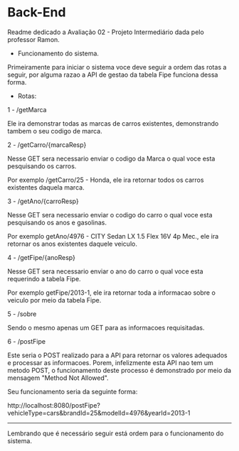 # Back-End
Readme dedicado a Avaliação 02 - Projeto Intermediário dada pelo professor Ramon.

* Funcionamento do sistema.

Primeiramente para iniciar o sistema voce deve seguir a ordem das rotas a seguir, por alguma
razao a API de gestao da tabela Fipe funciona dessa forma.

* Rotas:

1 - /getMarca

Ele ira demonstrar todas as marcas de carros existentes, demonstrando tambem o seu codigo de marca.

2 - /getCarro/{marcaResp}

Nesse GET sera necessario enviar o codigo da Marca o qual voce esta pesquisando os carros.

Por exemplo /getCarro/25 - Honda, ele ira retornar todos os carros existentes daquela marca.

3 - /getAno/{carroResp}

Nesse GET sera necessario enviar o codigo do carro o qual voce esta pesquisando os anos e gasolinas.

Por exemplo getAno/4976 - CITY Sedan LX 1.5 Flex 16V 4p Mec., ele ira retornar os anos existentes
daquele veiculo.

4 - /getFipe/{anoResp}

Nesse GET sera necessario enviar o ano do carro o qual voce esta requerindo a tabela Fipe.

Por exemplo getFipe/2013-1, ele ira retornar toda a informacao sobre o veiculo por meio da tabela Fipe.

5 - /sobre

Sendo o mesmo apenas um GET para as informacoes requisitadas.

6 - /postFipe

Este seria o POST realizado para a API para retornar os valores adequados e processar as informacoes.
Porem, infelizmente esta API nao tem um metodo POST, o funcionamento deste processo é demonstrado por meio da mensagem "Method Not Allowed".

Seu funcionamento seria da seguinte forma:

http://localhost:8080/postFipe?vehicleType=cars&brandId=25&modelId=4976&yearId=2013-1

--------------------------------------------------------------------------------------------------

Lembrando que é necessário seguir está ordem para o funcionamento do sistema.